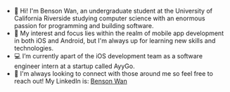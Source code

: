 - 👋 Hi! I'm Benson Wan, an undergraduate student at the University of California Riverside studying computer science with an enormous passion for programming and building software.
- :brain: My interest and focus lies within the realm of mobile app development in both iOS and Android, but I'm always up for learning new skills and technologies. 
- :computer: I’m currently apart of the iOS development team as a software engineer intern at a startup called AyyGo.
- :handshake: I'm always looking to connect with those around me so feel free to reach out! My LinkedIn is: [Benson Wan](linkedin.com/in/benson-wan-b83998174)

<!---
iarebwan/iarebwan is a ✨ special ✨ repository because its `README.md` (this file) appears on your GitHub profile.
You can click the Preview link to take a look at your changes.
--->
